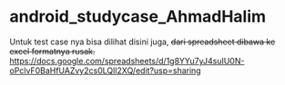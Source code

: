 # android_studycase_AhmadHalim<br/>
Untuk test case nya bisa dilihat disini juga, ~~dari spreadsheet dibawa ke excel formatnya rusak.~~ <br/>
https://docs.google.com/spreadsheets/d/1g8YYu7yJ4suIU0N-oPclvF0BaHfUAZvy2cs0LQlI2XQ/edit?usp=sharing

